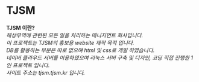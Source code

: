 # TJSM
**TJSM 이란?**<br>
*해상무역에 관련된 모든 일을 처리하는 매니지먼트 회사입니다.<br>
이 프로젝트는 TJSM의 홍보용 website 제작 목적 입니다.<br>
DB를 활용하는 부분은 따로 없으며 html 및 css로 개발 하였습니다.<br>
네이버 클라우드 서버를 이용하였으며 리눅스 서버 구축 및 디자인, 코딩 직접 진행한 1인 프로젝트 입니다.<br>
사이트 주소는 tjsm.tjsm.kr 입니다.*
